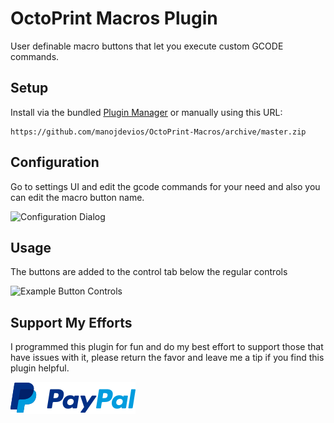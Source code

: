 # OctoPrint Macros Plugin

User definable macro buttons that let you execute custom GCODE commands.

## Setup

Install via the bundled [Plugin Manager](https://github.com/foosel/OctoPrint/wiki/Plugin:-Plugin-Manager)
or manually using this URL:

    https://github.com/manojdevios/OctoPrint-Macros/archive/master.zip


## Configuration
Go to settings UI and edit the gcode commands for your need and also you can edit the macro button name. 

![Configuration Dialog](https://i.imgur.com/6Qln8KR.png)

## Usage
The buttons are added to the control tab below the regular controls

![Example Button Controls](https://i.imgur.com/UiHiFbr.png)

## Support My Efforts
I programmed this plugin for fun and do my best effort to support those that have issues with it, please return the favor and leave me a tip if you find this plugin helpful.

[![paypal](paypal-with-text.png)](https://paypal.me/manojdevios)
